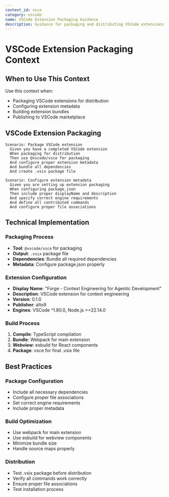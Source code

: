 ```yaml
---
context_id: vsce
category: vscode
name: VSCode Extension Packaging Guidance
description: Guidance for packaging and distributing VSCode extensions
---
```


# VSCode Extension Packaging Context

## When to Use This Context

Use this context when:
- Packaging VSCode extensions for distribution
- Configuring extension metadata
- Building extension bundles
- Publishing to VSCode marketplace

## VSCode Extension Packaging

```gherkin
Scenario: Package VSCode extension
  Given you have a completed VSCode extension
  When packaging for distribution
  Then use @vscode/vsce for packaging
  And configure proper extension metadata
  And bundle all dependencies
  And create .vsix package file

Scenario: Configure extension metadata
  Given you are setting up extension packaging
  When configuring package.json
  Then include proper displayName and description
  And specify correct engine requirements
  And define all contributed commands
  And configure proper file associations
```

## Technical Implementation

### Packaging Process
- **Tool**: `@vscode/vsce` for packaging
- **Output**: `.vsix` package file
- **Dependencies**: Bundle all required dependencies
- **Metadata**: Configure package.json properly

### Extension Configuration
- **Display Name**: "Forge - Context Engineering for Agentic Development"
- **Description**: VSCode extension for context engineering
- **Version**: 0.1.0
- **Publisher**: alto9
- **Engines**: VSCode ^1.80.0, Node.js >=22.14.0

### Build Process
1. **Compile**: TypeScript compilation
2. **Bundle**: Webpack for main extension
3. **Webview**: esbuild for React components
4. **Package**: vsce for final .vsix file

## Best Practices

### Package Configuration
- Include all necessary dependencies
- Configure proper file associations
- Set correct engine requirements
- Include proper metadata

### Build Optimization
- Use webpack for main extension
- Use esbuild for webview components
- Minimize bundle size
- Handle source maps properly

### Distribution
- Test .vsix package before distribution
- Verify all commands work correctly
- Ensure proper file associations
- Test installation process
